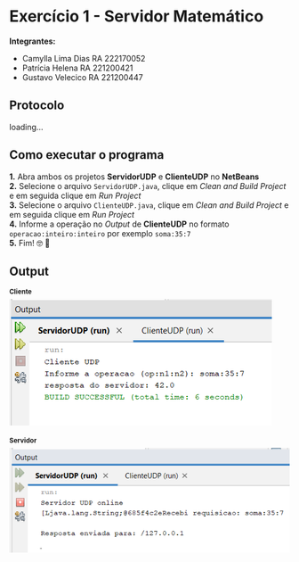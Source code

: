 # Exercício 1 - Servidor Matemático
**Integrantes:**
* Camylla Lima Dias RA 222170052
* Patrícia Helena   RA 221200421
* Gustavo Velecico  RA 221200447

## Protocolo
loading...

## Como executar o programa 
**1.** Abra ambos os projetos **ServidorUDP** e **ClienteUDP** no **NetBeans**<br>
**2.** Selecione o arquivo ```ServidorUDP.java```, clique em _Clean and Build Project_ e em seguida clique em _Run Project_<br>
**3.** Selecione o arquivo ```ClienteUDP.java```, clique em _Clean and Build Project_ e em seguida clique em _Run Project_<br>
**4.** Informe a operação no _Output_ de **ClienteUDP** no formato ```operacao:inteiro:inteiro``` por exemplo ```soma:35:7``` <br>
**5.** Fim! :nerd_face: :tada:

## Output
<sup>**Cliente**</sup><br>
![](https://github.com/camylladias/CC6270/blob/main/img/clienteudp.png?raw=true)<br>
<br>
<sup>**Servidor**</sup><br>
![](https://github.com/camylladias/CC6270/blob/main/img/servidorudp.png?raw=true)

